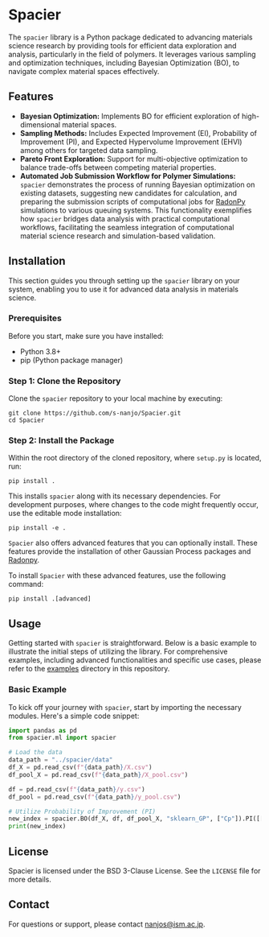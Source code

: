# Spacier

The `spacier` library is a Python package dedicated to advancing materials science research by providing tools for efficient data exploration and analysis, particularly in the field of polymers. It leverages various sampling and optimization techniques, including Bayesian Optimization (BO), to navigate complex material spaces effectively.

## Features
- **Bayesian Optimization:** Implements BO for efficient exploration of high-dimensional material spaces.
- **Sampling Methods:** Includes Expected Improvement (EI), Probability of Improvement (PI), and Expected Hypervolume Improvement (EHVI) among others for targeted data sampling.
- **Pareto Front Exploration:** Support for multi-objective optimization to balance trade-offs between competing material properties.
- **Automated Job Submission Workflow for Polymer Simulations:** `spacier` demonstrates the process of running Bayesian optimization on existing datasets, suggesting new candidates for calculation, and preparing the submission scripts of computational jobs for [RadonPy](https://github.com/RadonPy/RadonPy) simulations to various queuing systems. This functionality exemplifies how `spacier` bridges data analysis with practical computational workflows, facilitating the seamless integration of computational material science research and simulation-based validation.

## Installation

This section guides you through setting up the `spacier` library on your system, enabling you to use it for advanced data analysis in materials science.

### Prerequisites

Before you start, make sure you have installed:
- Python 3.8+
- pip (Python package manager)

### Step 1: Clone the Repository

Clone the `spacier` repository to your local machine by executing:

```
git clone https://github.com/s-nanjo/Spacier.git
cd Spacier
```

### Step 2: Install the Package

Within the root directory of the cloned repository, where `setup.py` is located, run:

```
pip install .
```

This installs `spacier` along with its necessary dependencies. For development purposes, where changes to the code might frequently occur, use the editable mode installation:

```
pip install -e .
```

`Spacier` also offers advanced features that you can optionally install. These features provide the installation of other Gaussian Process packages and [Radonpy](https://github.com/RadonPy/RadonPy).

To install `Spacier` with these advanced features, use the following command:

```
pip install .[advanced]
```

## Usage

Getting started with `spacier` is straightforward. Below is a basic example to illustrate the initial steps of utilizing the library. For comprehensive examples, including advanced functionalities and specific use cases, please refer to the [examples](./examples/) directory in this repository.

### Basic Example

To kick off your journey with `spacier`, start by importing the necessary modules. Here's a simple code snippet:

```python
import pandas as pd
from spacier.ml import spacier

# Load the data
data_path = "../spacier/data"
df_X = pd.read_csv(f"{data_path}/X.csv")
df_pool_X = pd.read_csv(f"{data_path}/X_pool.csv")

df = pd.read_csv(f"{data_path}/y.csv")
df_pool = pd.read_csv(f"{data_path}/y_pool.csv")

# Utilize Probability of Improvement (PI)
new_index = spacier.BO(df_X, df, df_pool_X, "sklearn_GP", ["Cp"]).PI([[3000, 4000]], 10)
print(new_index)
```

## License

Spacier is licensed under the BSD 3-Clause License. See the `LICENSE` file for more details.

## Contact

For questions or support, please contact nanjos@ism.ac.jp.
